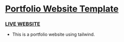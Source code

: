# [Portfolio Website Template](https://open-source-community.github.io/Portfolio-Website/)
### [LIVE WEBSITE](https://open-source-community.github.io/Portfolio-Website/)

- This is a portfolio website using tailwind. 
